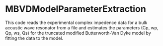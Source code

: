 # MBVDModelParameterExtraction
This code reads the experimental complex impedence data for a bulk acoustic wave resonator from a file and estimates the parameters (Cp, wp, Qp, ws, Qs) for the truncated modified Butterworth-Van Dyke model by fitting the data to the model. 
